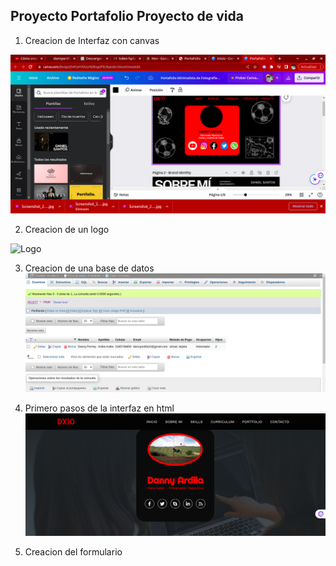 ## Proyecto Portafolio Proyecto de vida 

1. Creacion de Interfaz con canvas 

![Interfaz](img/interfaz.png)



2. Creacion de un logo 

![Logo]()

3. Creacion de una base de datos
![Base de Datos ](img/base.png)
 
4. Primero pasos de la interfaz en html
![html ](img/html.png)

5. Creacion del formulario